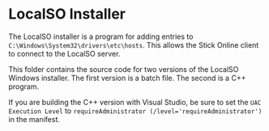 # LocalSO Installer

The LocalSO installer is a program for adding entries to `C:\Windows\System32\drivers\etc\hosts`. This allows the Stick Online client to connect to the LocalSO server.

This folder contains the source code for two versions of the LocalSO Windows installer. The first version is a batch file. The second is a C++ program.

If you are building the C++ version with Visual Studio, be sure to set the `UAC Execution Level` to `requireAdministrator (/level='requireAdministrator')` in the manifest.
